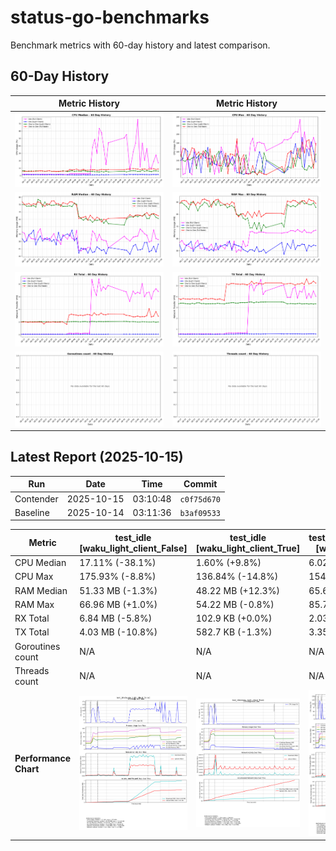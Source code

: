 # status-go-benchmarks

Benchmark metrics with 60-day history and latest comparison.

## 60-Day History

| Metric History                                                     | Metric History                                               |
|--------------------------------------------------------------------|--------------------------------------------------------------|
| ![cpu_median_history.png](docs/cpu_median_history.png)             | ![cpu_max_history.png](docs/cpu_max_history.png)             |
| ![ram_median_history.png](docs/ram_median_history.png)             | ![ram_max_history.png](docs/ram_max_history.png)             |
| ![rx_total_history.png](docs/rx_total_history.png)                 | ![tx_total_history.png](docs/tx_total_history.png)           |
| ![goroutines_count_history.png](docs/goroutines_count_history.png) | ![threads_count_history.png](docs/threads_count_history.png) |

## Latest Report (2025-10-15)

| Run       | Date       | Time     | Commit      |
|-----------|------------|----------|-------------|
| Contender | 2025-10-15 | 03:10:48 | `c0f75d670` |
| Baseline  | 2025-10-14 | 03:11:36 | `b3af09533` |

| Metric                | test_idle<br>[waku_light_client_False]                                                                                             | test_idle<br>[waku_light_client_True]                                                                                            | test_one_to_one_messages<br>[waku_light_client_True]                                                                                                           | test_one_to_one_messages<br>[waku_light_client_False]                                                                                                            |
|-----------------------|------------------------------------------------------------------------------------------------------------------------------------|----------------------------------------------------------------------------------------------------------------------------------|----------------------------------------------------------------------------------------------------------------------------------------------------------------|------------------------------------------------------------------------------------------------------------------------------------------------------------------|
| CPU Median            | 17.11% (-38.1%)                                                                                                                    | 1.60% (+9.8%)                                                                                                                    | 6.02% (-2.3%)                                                                                                                                                  | 8.85% (+8.4%)                                                                                                                                                    |
| CPU Max               | 175.93% (-8.8%)                                                                                                                    | 136.84% (-14.8%)                                                                                                                 | 154.22% (+18.4%)                                                                                                                                               | 178.79% (+46.0%)                                                                                                                                                 |
| RAM Median            | 51.33 MB (-1.3%)                                                                                                                   | 48.22 MB (+12.3%)                                                                                                                | 65.63 MB (-1.1%)                                                                                                                                               | 67.49 MB (-1.0%)                                                                                                                                                 |
| RAM Max               | 66.96 MB (+1.0%)                                                                                                                   | 54.22 MB (-0.8%)                                                                                                                 | 85.75 MB (-3.9%)                                                                                                                                               | 88.95 MB (-2.2%)                                                                                                                                                 |
| RX Total              | 6.84 MB (-5.8%)                                                                                                                    | 102.9 KB (+0.0%)                                                                                                                 | 2.03 MB (+2.9%)                                                                                                                                                | 2.92 MB (-20.2%)                                                                                                                                                 |
| TX Total              | 4.03 MB (-10.8%)                                                                                                                   | 582.7 KB (-1.3%)                                                                                                                 | 3.35 MB (+0.8%)                                                                                                                                                | 5.25 MB (-3.2%)                                                                                                                                                  |
| Goroutines count      | N/A                                                                                                                                | N/A                                                                                                                              | N/A                                                                                                                                                            | N/A                                                                                                                                                              |
| Threads count         | N/A                                                                                                                                | N/A                                                                                                                              | N/A                                                                                                                                                            | N/A                                                                                                                                                              |
| **Performance Chart** | ![test_idle[waku_light_client_False]](benchmarks/20251015T031048_c0f75d670/test_idle[waku_light_client_False]-20251015-030159.png) | ![test_idle[waku_light_client_True]](benchmarks/20251015T031048_c0f75d670/test_idle[waku_light_client_True]-20251015-030341.png) | ![test_one_to_one_messages[waku_light_client_True]](benchmarks/20251015T031048_c0f75d670/test_one_to_one_messages[waku_light_client_True]-20251015-031002.png) | ![test_one_to_one_messages[waku_light_client_False]](benchmarks/20251015T031048_c0f75d670/test_one_to_one_messages[waku_light_client_False]-20251015-030649.png) |

